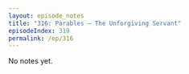 ```yaml
---
layout: episode_notes
title: "316: Parables — The Unforgiving Servant"
episodeIndex: 319
permalink: /ep/316
---
```

No notes yet.
